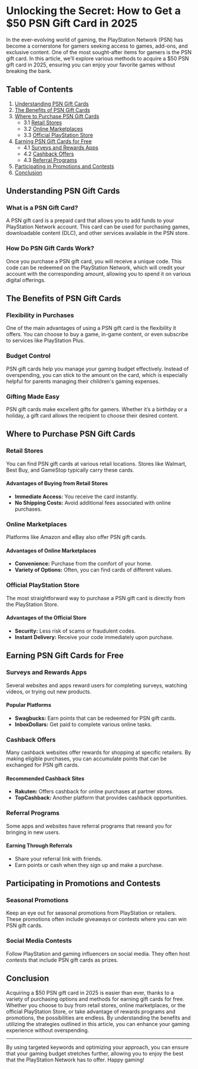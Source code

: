 # Unlocking the Secret: How to Get a $50 PSN Gift Card in 2025

In the ever-evolving world of gaming, the PlayStation Network (PSN) has become a cornerstone for gamers seeking access to games, add-ons, and exclusive content. One of the most sought-after items for gamers is the PSN gift card. In this article, we’ll explore various methods to acquire a $50 PSN gift card in 2025, ensuring you can enjoy your favorite games without breaking the bank.

## Table of Contents

1. [Understanding PSN Gift Cards](#understanding-psn-gift-cards)
2. [The Benefits of PSN Gift Cards](#the-benefits-of-psn-gift-cards)
3. [Where to Purchase PSN Gift Cards](#where-to-purchase-psn-gift-cards)
   - 3.1 [Retail Stores](#retail-stores)
   - 3.2 [Online Marketplaces](#online-marketplaces)
   - 3.3 [Official PlayStation Store](#official-playstation-store)
4. [Earning PSN Gift Cards for Free](#earning-psn-gift-cards-for-free)
   - 4.1 [Surveys and Rewards Apps](#surveys-and-rewards-apps)
   - 4.2 [Cashback Offers](#cashback-offers)
   - 4.3 [Referral Programs](#referral-programs)
5. [Participating in Promotions and Contests](#participating-in-promotions-and-contests)
6. [Conclusion](#conclusion)

## Understanding PSN Gift Cards

### What is a PSN Gift Card?

A PSN gift card is a prepaid card that allows you to add funds to your PlayStation Network account. This card can be used for purchasing games, downloadable content (DLC), and other services available in the PSN store.

### How Do PSN Gift Cards Work?

Once you purchase a PSN gift card, you will receive a unique code. This code can be redeemed on the PlayStation Network, which will credit your account with the corresponding amount, allowing you to spend it on various digital offerings.

## The Benefits of PSN Gift Cards

### Flexibility in Purchases

One of the main advantages of using a PSN gift card is the flexibility it offers. You can choose to buy a game, in-game content, or even subscribe to services like PlayStation Plus. 

### Budget Control

PSN gift cards help you manage your gaming budget effectively. Instead of overspending, you can stick to the amount on the card, which is especially helpful for parents managing their children's gaming expenses.

### Gifting Made Easy

PSN gift cards make excellent gifts for gamers. Whether it’s a birthday or a holiday, a gift card allows the recipient to choose their desired content.

## Where to Purchase PSN Gift Cards

### Retail Stores

You can find PSN gift cards at various retail locations. Stores like Walmart, Best Buy, and GameStop typically carry these cards. 

#### Advantages of Buying from Retail Stores

- **Immediate Access:** You receive the card instantly.
- **No Shipping Costs:** Avoid additional fees associated with online purchases.

### Online Marketplaces

Platforms like Amazon and eBay also offer PSN gift cards. 

#### Advantages of Online Marketplaces

- **Convenience:** Purchase from the comfort of your home.
- **Variety of Options:** Often, you can find cards of different values.

### Official PlayStation Store

The most straightforward way to purchase a PSN gift card is directly from the PlayStation Store. 

#### Advantages of the Official Store

- **Security:** Less risk of scams or fraudulent codes.
- **Instant Delivery:** Receive your code immediately upon purchase.

## Earning PSN Gift Cards for Free

### Surveys and Rewards Apps

Several websites and apps reward users for completing surveys, watching videos, or trying out new products. 

#### Popular Platforms

- **Swagbucks:** Earn points that can be redeemed for PSN gift cards.
- **InboxDollars:** Get paid to complete various online tasks.

### Cashback Offers

Many cashback websites offer rewards for shopping at specific retailers. By making eligible purchases, you can accumulate points that can be exchanged for PSN gift cards.

#### Recommended Cashback Sites

- **Rakuten:** Offers cashback for online purchases at partner stores.
- **TopCashback:** Another platform that provides cashback opportunities.

### Referral Programs

Some apps and websites have referral programs that reward you for bringing in new users.

#### Earning Through Referrals

- Share your referral link with friends.
- Earn points or cash when they sign up and make a purchase.

## Participating in Promotions and Contests

### Seasonal Promotions

Keep an eye out for seasonal promotions from PlayStation or retailers. These promotions often include giveaways or contests where you can win PSN gift cards.

### Social Media Contests

Follow PlayStation and gaming influencers on social media. They often host contests that include PSN gift cards as prizes.

## Conclusion

Acquiring a $50 PSN gift card in 2025 is easier than ever, thanks to a variety of purchasing options and methods for earning gift cards for free. Whether you choose to buy from retail stores, online marketplaces, or the official PlayStation Store, or take advantage of rewards programs and promotions, the possibilities are endless. By understanding the benefits and utilizing the strategies outlined in this article, you can enhance your gaming experience without overspending.

---

By using targeted keywords and optimizing your approach, you can ensure that your gaming budget stretches further, allowing you to enjoy the best that the PlayStation Network has to offer. Happy gaming!
